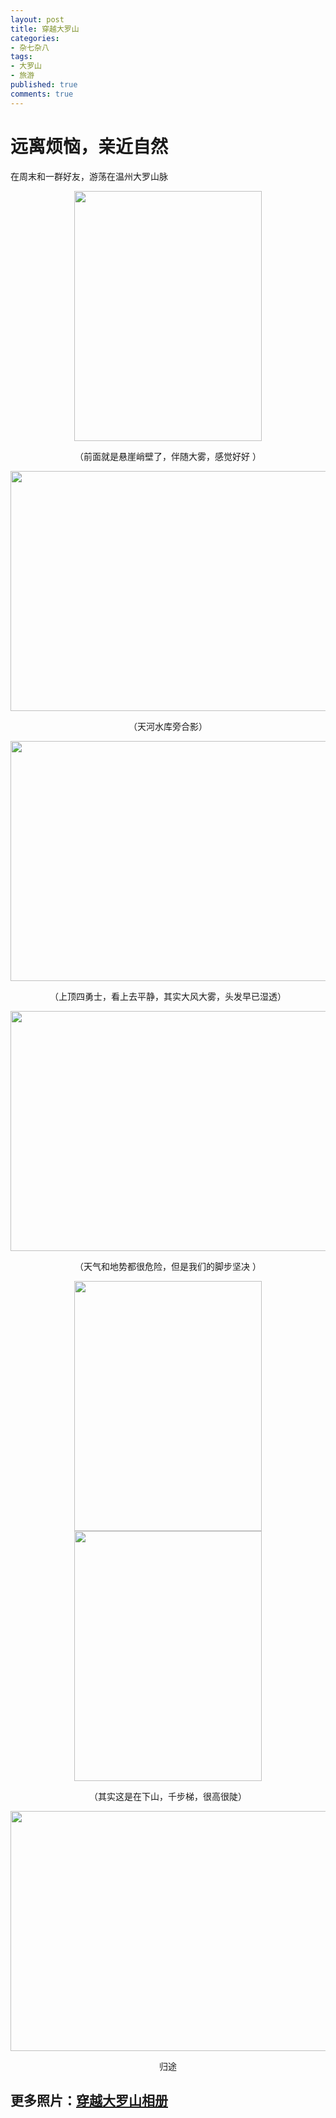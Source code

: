 ```yaml
---
layout: post
title: 穿越大罗山
categories:
- 杂七杂八
tags:
- 大罗山
- 旅游
published: true
comments: true
---
```

<p><div class="entry-body">
<div>
<div class="item-body">
<div>
<h1>远离烦恼，亲近自然</h1>
在周末和一群好友，游荡在温州大罗山脉
<p style="text-align: center;"><img title="大罗山200810271351" src="http://lh6.ggpht.com/shenhuan007/SQUXxkwmmpI/AAAAAAAADyQ/he1ayPcrmZY/s400/dscn0494.jpg" alt="" width="300" height="400" /></p>
<p style="text-align: center;">（前面就是悬崖峭壁了，伴随大雾，感觉好好 ）</p>
<p style="text-align: center;"><img title="大罗山合影" src="http://lh4.ggpht.com/shenhuan007/SQUlut5UFRI/AAAAAAAAD0Y/B2MJQrlu8Jw/s512/dscn9924.jpg" alt="" width="512" height="384" /></p>
<p style="text-align: center;">（天河水库旁合影）</p>
<p style="text-align: center;"><img title="大罗山4勇士" src="http://lh3.ggpht.com/shenhuan007/SQUllt2zvmI/AAAAAAAADzI/RcRJj7XiJVI/s512/imgp2182.jpg" alt="" width="512" height="384" /></p>
<p style="text-align: center;">（上顶四勇士，看上去平静，其实大风大雾，头发早已湿透）</p>
<p style="text-align: center;"><img title="大罗山脚步依然" src="http://lh6.ggpht.com/shenhuan007/SQUYSJDArgI/AAAAAAAADoM/z-rvRXbd-84/s512/dscn0534.jpg" alt="" width="512" height="384" /></p>
<p style="text-align: center;">（天气和地势都很危险，但是我们的脚步坚决 ）</p>
<p style="text-align: center;"><img title="大罗山下山之路" src="http://lh6.ggpht.com/shenhuan007/SQUYjYxDSgI/AAAAAAAAD2M/Y0UVTud9MtA/s400/dscn0552.jpg" alt="" width="300" height="400" /><img title="大罗山千步梯" src="http://lh4.ggpht.com/shenhuan007/SQUYkuwkqVI/AAAAAAAAD2Q/rDwbkcZS2kE/s400/dscn0553.jpg" alt="" width="300" height="400" /></p>
<p style="text-align: center;">（其实这是在下山，千步梯，很高很陡）</p>
<p style="text-align: center;"><img title="大罗山归途" src="http://lh4.ggpht.com/shenhuan007/SQUYmAAWVXI/AAAAAAAADq4/iWhkQNaArmw/s512/dscn0555.jpg" alt="" width="512" height="384" /></p>
<p style="text-align: center;">归途</p></div></div></div></div></p>

<p><h2 style="text-align: left;">更多照片：<a href="http://picasaweb.google.com/shenhuan007/DvDpEJ#" target="_blank">穿越大罗山相册</a></h2>



</p>

